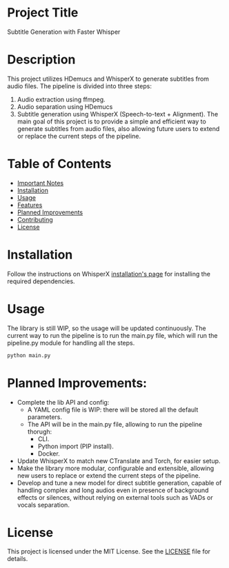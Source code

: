 # Project Title
Subtitle Generation with Faster Whisper


# Description
This project utilizes HDemucs and WhisperX to generate subtitles from audio files. The pipeline is divided into three steps: 
1. Audio extraction using ffmpeg.
2. Audio separation using HDemucs
3. Subtitle generation using WhisperX (Speech-to-text + Alignment).
The main goal of this project is to provide a simple and efficient way to generate subtitles from audio files, also allowing future users to extend or replace the current steps of the pipeline.


# Table of Contents
* [Important Notes](#important-notes)
* [Installation](#installation)
* [Usage](#usage)
* [Features](#features)
* [Planned Improvements](#planned-improvements)
* [Contributing](#contributing)
* [License](#license)


# Installation
Follow the instructions on WhisperX [installation's page](https://github.com/m-bain/whisperX) for installing the required dependencies.


# Usage
The library is still WIP, so the usage will be updated continuously.
The current way to run the pipeline is to run the main.py file, which will run the pipeline.py module for handling all the steps.
```bash
python main.py
```

# Planned Improvements:
- Complete the lib API and config:
    - A YAML config file is WIP: there will be stored all the default parameters.
    - The API will be in the main.py file, allowing to run the pipeline thorugh:
        - CLI.
        - Python import (PIP install).
        - Docker.
- Update WhisperX to match new CTranslate and Torch, for easier setup.
- Make the library more modular, configurable and extensible, allowing new users to replace or extend the current steps of the pipeline.
- Develop and tune a new model for direct subtitle generation, capable of handling complex and long audios even in presence of background effects or silences, without relying on external tools such as VADs or vocals separation.


# License
This project is licensed under the MIT License. See the [LICENSE](./LICENSE) file for details.
